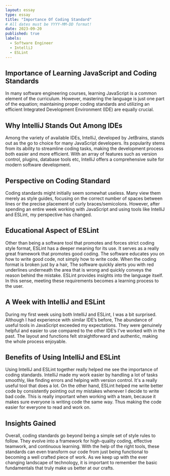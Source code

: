 ```yaml
---
layout: essay
type: essay
title: "Importance Of Coding Standard"
# All dates must be YYYY-MM-DD format!
date: 2023-09-20
published: true
labels:
  - Software Engineer
  - IntelliJ
  - ESLint
---
```

## Importance of Learning JavaScript and Coding Standards
In many software engineering courses, learning JavaScript is a common element of the curriculum. However, mastering the language is just one part of the equation; maintaining proper coding standards and utilizing an efficient Integrated Development Environment (IDE) are equally crucial. 

## Why IntelliJ Stands Out Among IDEs
Among the variety of available IDEs, IntelliJ, developed by JetBrains, stands out as the go to choice for many JavaScript developers. Its popularity stems from its ability to streamline coding tasks, making the development process both easier and more efficient. With an array of features such as version control, plugins, database tools etc, IntelliJ offers a comprehensive suite for modern software development.

## Perspective on Coding Standard
Coding standards might initially seem somewhat useless. Many view them merely as style guides, focusing on the correct number of spaces between lines or the precise placement of curly braces/semicolons. However, after spending an entire week working with JavaScript and using tools like IntelliJ and ESLint, my perspective has changed. 

## Educational Aspect of ESLint
Other than being a software tool that promotes and forces strict coding style format, ESLint has a deeper meaning for its use. It serves as a really great framework that promotes good coding. The software educates you on how to write good code, not simply how to write code. When the coding format is broken just by a hair, The software quickly alerts you with red underlines underneath the area that is wrong and quickly conveys the reason behind the mistake. ESLint provides insights into the language itself. In this sense, meeting these requirements becomes a learning process to the user.

## A Week with IntelliJ and ESLint
During my first week using both IntelliJ and ESLint, I was a bit surprised. Although I had experience with similar IDE’s before, The abundance of  useful tools in JavaScript exceeded my expectations. They were genuinely helpful and easier to use compared to the other IDE’s I've worked with in the past. The layout and functions felt straightforward and authentic, making the whole process enjoyable.

## Benefits of Using IntelliJ and ESLint
Using IntelliJ and ESLint together really helped me see the importance of coding standards. IntelliJ made my work easier by handling a lot of tasks smoothly, like finding errors and helping with version control. It's a really useful tool that does a lot. On the other hand, ESLint helped me write better code by consistently pointing out my mistakes whenever I decide to write bad code. This is really important when working with a team, because it makes sure everyone is writing code the same way. Thus making the code easier for everyone to read and work on.

## Insights Gained
Overall, coding standards go beyond being a simple set of style rules to follow. They evolve into a framework for high-quality coding, effective teamwork, and continuous learning. With the help of the right tools, these standards can even transform our code from just being functional to becoming a well crafted piece of work. As we keep up with the ever changing landscape of technology, it is important to remember the basic fundamentals that truly make us better at our crafts.







